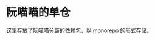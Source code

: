 # 阮喵喵的单仓

这里存放了阮喵喵分装的依赖包，以 monorepo 的形式存储。

<!-- automd:badges color="yellow" name="@ruan-cat/utils" -->
<!-- /automd -->
